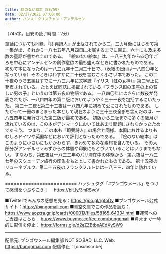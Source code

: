 ```yaml
---
title: 絵のない絵本（58/59）
date: 02/27/2021 07:00:00
author: ハンス・クリスチャン・アンデルセン
---
```


（745字。目安の読了時間：2分）

童話についても同様、『即興詩人』が出版されてから二、三カ月後にはじめて第一集が出、それから一八七五年八月四日に永眠するまでに百五、六十にも及ぶ多数の童話が書かれたのである。 『絵のない絵本』は、一八三九年から四〇年ごろを中心にアンデルセンの創作意欲の最も盛んなときに書かれたものである。 初めて本になったのは一八三九年十二月二十日で、（表紙の日付は一八四〇年となっている）そのときはわずかに二十夜を含むごく小さい本であった。 この二十夜のうち五編はすでに一八三六年に文学誌『イリス（虹の女神）』第二号上に発表されている。 たとえば同誌に掲載されている『フランス国の玉座の上の貧しい男の子』というのは第五夜の物語である。 一八四〇年にはさらに数夜が発表されたが、一八四四年の第二版においてようやく三十一夜を包括するにいたった。 第三十二夜と第三十三夜は一八四八年に初めて公にされたものである。 したがって一冊のまとまった本として現在のように三十三夜全部を含んだのは、一八五四年に発行された第三版が最初である。 初版から三版までに多くの歳月が流れているのは、この本がデンマークにおいてはあまり問題にされなかったためであろう。 つまり、この本も『即興詩人』の場合と同様、本国におけるよりもむしろドイツや英国などにおいて評判となったのである。 『絵のない絵本』はこのように小さいにもかかわらず、きわめて多彩な素材を含んでいる。 その大部分がアンデルセンみずからの体験や印象にもとづいていることはいうまでもない。 すなわち、第五夜は一八三三年のパリ滞在中の体験から、第六夜は一八三七年のスウェーデン旅行の印象をもととして書かれたものである。 第十五夜のリューネブルク、第二十五夜のフランクフルトには一八三三、四年に訪れている。

=========================
ハッシュタグ「#ブンゴウメール」をつけて感想をつぶやこう！　
https://bit.ly/3mRSvcV

■Twitterでみんなの感想を見る：https://goo.gl/rgfoDv
■ブンゴウメール公式サイト：https://bungomail.com
■青空文庫でこの作品を読む：https://www.aozora.gr.jp/cards/000019/files/58165_64334.html
■運営へのご支援はこちら： https://www.buymeacoffee.com/bungomail
■月末まで一時的に配信を停止： https://forms.gle/d2gZZBtbeAEdXySW9

-------
配信元: ブンゴウメール編集部
NOT SO BAD, LLC.
Web: https://bungomail.com
配信停止：[unsubscribe]

